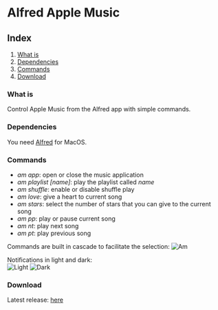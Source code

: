 # Alfred Apple Music

## Index
1. [What is](#What-is)
2. [Dependencies](#Dependencies)
3. [Commands](#Commands)
4. [Download](#Download)


### What is
Control Apple Music from the Alfred app with simple commands.

### Dependencies
You need [Alfred](https://www.alfredapp.com) for MacOS.

### Commands
- *am app*: open or close the music application
- *am playlist [name]*: play the playlist called *name*
- *am shuffle*: enable or disable shuffle play
- *am love*: give a heart to current song
- *am stars*: select the number of stars that you can give to the current song
- *am pp*: play or pause current song
- *am nt*: play next song
- *am pt*: play previous song

Commands are built in cascade to facilitate the selection:
![Am](https://user-images.githubusercontent.com/22590804/162215473-0d8b44ef-3027-4cdb-98dd-906634594f1c.png)

Notifications in light and dark:  
![Light](https://user-images.githubusercontent.com/22590804/196133883-cac057ca-f105-4260-baf3-297567317a16.png)
![Dark](https://user-images.githubusercontent.com/22590804/196133875-2c0f1b88-ffd6-4b72-bea4-7a299f4fea8d.png)

### Download
Latest release: [here](https://github.com/simonemargio/AppleMusic/releases/tag/v1.3.2)